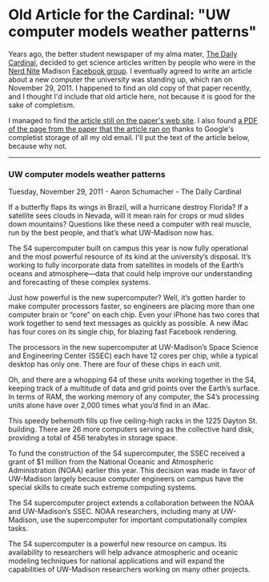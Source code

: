 # Old Article for the Cardinal: "UW computer models weather patterns"

Years ago, the better student newspaper of my alma mater, [The Daily Cardinal](http://www.dailycardinal.com/), decided to get science articles written by people who were in the [Nerd Nite](https://nerdnite.com/) Madison [Facebook group](https://www.facebook.com/groups/nerdnite.madison/). I eventually agreed to write an article about a new computer the university was standing up, which ran on November 29, 2011. I happened to find an old copy of that paper recently, and I thought I'd include that old article here, not because it is good for the sake of completism.

I managed to find [the article still on the paper's web site](http://www.dailycardinal.com/article/2011/11/uw-computer-models-weather-patterns). I also found [a PDF of the page from the paper that the article ran on](11292011.page04.pdf) thanks to Google's completist storage of all my old email. I'll put the text of the article below, because why not.

---

### UW computer models weather patterns

Tuesday, November 29, 2011 - Aaron Schumacher - The Daily Cardinal

If a butterfly flaps its wings in Brazil, will a hurricane destroy Florida? If a satellite sees clouds in Nevada, will it mean rain for crops or mud slides down mountains? Questions like these need a computer with real muscle, run by the best people, and that’s what UW-Madison now has.

The S4 supercomputer built on campus this year is now fully operational and the most powerful resource of its kind at the university’s disposal. It’s working to fully incorporate data from satellites in models of the Earth’s oceans and atmosphere—data that could help improve our understanding and forecasting of these complex systems.

Just how powerful is the new supercomputer? Well, it’s gotten harder to make computer processors faster, so engineers are placing more than one computer brain or “core” on each chip. Even your iPhone has two cores that work together to send text messages as quickly as possible. A new iMac has four cores on its single chip, for blazing fast Facebook rendering.

The processors in the new supercomputer at UW-Madison’s Space Science and Engineering Center (SSEC) each have 12 cores per chip, while a typical desktop has only one. There are four of these chips in each unit.

Oh, and there are a whopping 64 of these units working together in the S4, keeping track of a multitude of data and grid points over the Earth’s surface. In terms of RAM, the working memory of any computer, the S4’s processing units alone have over 2,000 times what you’d find in an iMac.

This speedy behemoth fills up five ceiling-high racks in the 1225 Dayton St. building. There are 26 more computers serving as the collective hard disk, providing a total of 456 terabytes in storage space.

To fund the construction of the S4 supercomputer, the SSEC received a grant of $1 million from the National Oceanic and Atmospheric Administration (NOAA) earlier this year. This decision was made in favor of UW-Madison largely because computer engineers on campus have the special skills to create such extreme computing systems.

The S4 supercomputer project extends a collaboration between the NOAA and UW-Madison’s SSEC. NOAA researchers, including many at UW-Madison, use the supercomputer for important computationally complex tasks.

The S4 supercomputer is a powerful new resource on campus. Its availability to researchers will help advance atmospheric and oceanic modeling techniques for national applications and will expand the capabilities of UW-Madison researchers working on many other projects.
